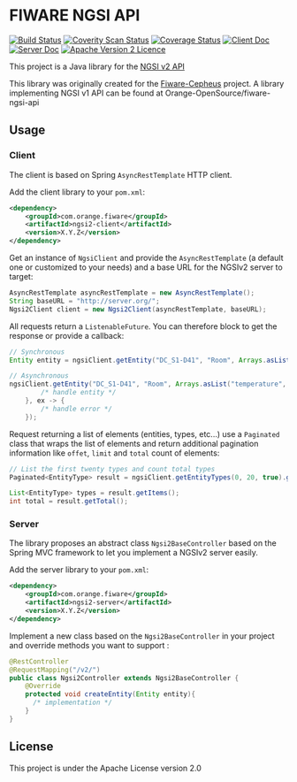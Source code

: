 # FIWARE NGSI API

[![Build Status](https://travis-ci.org/Orange-OpenSource/fiware-ngsi2-api.svg?branch=master)](https://travis-ci.org/Orange-OpenSource/fiware-ngsi2-api) [![Coverity Scan Status](https://scan.coverity.com/projects/7943/badge.svg)](https://scan.coverity.com/projects/7943) [![Coverage Status](https://coveralls.io/repos/github/Orange-OpenSource/fiware-ngsi2-api/badge.svg?branch=master)](https://coveralls.io/github/Orange-OpenSource/fiware-ngsi2-api?branch=master) 
[![Client Doc](https://img.shields.io/badge/client%20doc-latest-brightgreen.svg)](http://www.javadoc.io/doc/com.orange.fiware/ngsi2-client)
[![Server Doc](https://img.shields.io/badge/server%20doc-latest-brightgreen.svg)](http://www.javadoc.io/doc/com.orange.fiware/ngsi2-server)
[![Apache Version 2 Licence](https://img.shields.io/badge/License-Apache%20Version%202-blue.svg)](LICENSE.txt)

This project is a Java library for the [NGSI v2 API](http://telefonicaid.github.io/fiware-orion/api/v2/)

This library was originally created for the [Fiware-Cepheus](https://github.com/Orange-OpenSource/fiware-cepheus) project. A library implementing NGSI v1 API can be found at Orange-OpenSource/fiware-ngsi-api

## Usage

### Client

The client is based on Spring `AsyncRestTemplate` HTTP client.

Add the client library to your `pom.xml`:

```xml
<dependency>
    <groupId>com.orange.fiware</groupId>
    <artifactId>ngsi2-client</artifactId>
    <version>X.Y.Z</version>
</dependency>
```

Get an instance of `NgsiClient` and provide the `AsyncRestTemplate` (a default one or customized to your needs) and a base URL for the NGSIv2 server to target:

```java
AsyncRestTemplate asyncRestTemplate = new AsyncRestTemplate();
String baseURL = "http://server.org/";
Ngsi2Client client = new Ngsi2Client(asyncRestTemplate, baseURL);
```

All requests return a `ListenableFuture`. You can therefore block to get the response or provide a callback:

```java
// Synchronous
Entity entity = ngsiClient.getEntity("DC_S1-D41", "Room", Arrays.asList("temperature", "humidity")).get();

// Asynchronous
ngsiClient.getEntity("DC_S1-D41", "Room", Arrays.asList("temperature", "humidity")).addCallback(entity -> {
        /* handle entity */
    }, ex -> {
        /* handle error */
    });
```

Request returning a list of elements (entities, types, etc...) use a `Paginated` class that wraps the list of elements and return additional pagination information like `offet`, `limit` and `total` count of elements:

```java
// List the first twenty types and count total types
Paginated<EntityType> result = ngsiClient.getEntityTypes(0, 20, true).get();

List<EntityType> types = result.getItems();
int total = result.getTotal();
```

### Server

The library proposes an abstract class `Ngsi2BaseController` based on the Spring MVC framework to let you implement a NGSIv2 server easily.

Add the server library to your `pom.xml`:

```xml
<dependency>
    <groupId>com.orange.fiware</groupId>
    <artifactId>ngsi2-server</artifactId>
    <version>X.Y.Z</version>
</dependency>
```

Implement a new class based on the `Ngsi2BaseController` in your project and override methods you want to support :

```java
@RestController
@RequestMapping("/v2/")
public class Ngsi2Controller extends Ngsi2BaseController {
    @Override
    protected void createEntity(Entity entity){
      /* implementation */
    }
}
```

## License

This project is under the Apache License version 2.0

